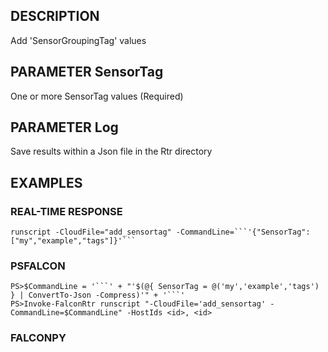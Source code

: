 ## DESCRIPTION
Add 'SensorGroupingTag' values

## PARAMETER SensorTag
One or more SensorTag values (Required)

## PARAMETER Log
Save results within a Json file in the Rtr directory

## EXAMPLES

### REAL-TIME RESPONSE
```
runscript -CloudFile="add_sensortag" -CommandLine=```'{"SensorTag":["my","example","tags"]}'```
```
### PSFALCON
```
PS>$CommandLine = '```' + "'$(@{ SensorTag = @('my','example','tags') } | ConvertTo-Json -Compress)'" + '```'
PS>Invoke-FalconRtr runscript "-CloudFile='add_sensortag' -CommandLine=$CommandLine" -HostIds <id>, <id>
```
### FALCONPY
